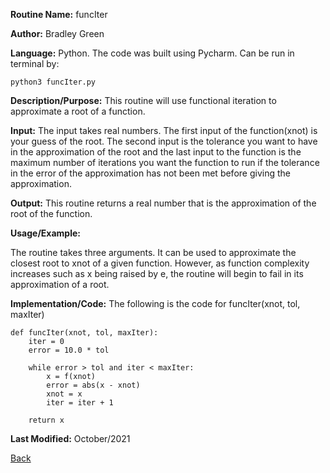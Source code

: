
**Routine Name:**           funcIter

**Author:** Bradley Green

**Language:** Python. The code was built using Pycharm. Can be run in terminal by:


    python3 funcIter.py


**Description/Purpose:** This routine will use functional iteration to approximate a root of a function.

**Input:** The input takes real numbers.  The first input of the function(xnot) is your guess of the root. The second input is the tolerance you want to have 
in the approximation of the root and the last input to the function is the maximum number of iterations you want the function to run if the tolerance in the 
error of the approximation has not been met before giving the approximation. 

**Output:** This routine returns a real number that is the approximation of the root of the function.  

**Usage/Example:**

The routine takes three arguments.  It can be used to approximate the closest root to xnot of a given function.  However, as function complexity increases
such as x being raised by e, the routine will begin to fail in its approximation of a root.



**Implementation/Code:** The following is the code for funcIter(xnot, tol, maxIter)

    
    def funcIter(xnot, tol, maxIter):
        iter = 0
        error = 10.0 * tol
        
        while error > tol and iter < maxIter:
            x = f(xnot)
            error = abs(x - xnot)
            xnot = x
            iter = iter + 1
            
        return x
        
        
      

**Last Modified:** October/2021

[Back](README.md)
